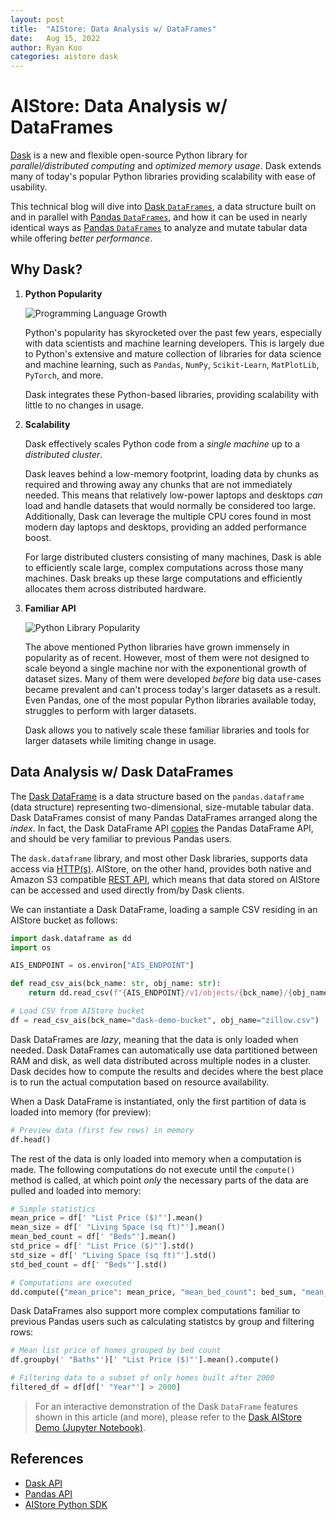 ```yaml
---
layout: post
title:  "AIStore: Data Analysis w/ DataFrames"
date:   Aug 15, 2022
author: Ryan Koo
categories: aistore dask
---
```


# AIStore: Data Analysis w/ DataFrames

[Dask](https://www.dask.org/) is a new and flexible open-source Python library for *parallel/distributed computing* and *optimized memory usage*. Dask extends many of today's popular Python libraries providing scalability with ease of usability.

This technical blog will dive into [Dask `DataFrames`](https://examples.dask.org/dataframe.html), a data structure built on and in parallel with [Pandas `DataFrames`](https://pandas.pydata.org/pandas-docs/stable/reference/api/pandas.DataFrame.html), and how it can be used in nearly identical ways as [Pandas `DataFrames`](https://pandas.pydata.org/pandas-docs/stable/reference/api/pandas.DataFrame.html) to analyze and mutate tabular data while offering *better performance*.

## Why Dask?

1. **Python Popularity**

    ![Programming Language Growth](/images/language-popularity.png)

    Python's popularity has skyrocketed over the past few years, especially with data scientists and machine learning developers. This is largely due to Python's extensive and mature collection of libraries for data science and machine learning, such as `Pandas`, `NumPy`, `Scikit-Learn`, `MatPlotLib`, `PyTorch`, and more.

    Dask integrates these Python-based libraries, providing scalability with little to no changes in usage.

2. **Scalability**

    Dask effectively scales Python code from a *single machine* up to a *distributed cluster*. 

    Dask leaves behind a low-memory footprint, loading data by chunks as required and throwing away any chunks that are not immediately needed. This means that relatively low-power laptops and desktops *can* load and handle datasets that would normally be considered too large. Additionally, Dask can leverage the multiple CPU cores found in most modern day laptops and desktops, providing an added performance boost. 

    For large distributed clusters consisting of many machines, Dask is able to efficiently scale large, complex computations across those many machines. Dask breaks up these large computations and efficiently allocates them across distributed hardware.

3. **Familiar API**

    ![Python Library Popularity](/images/python-package-popularity.png)
    
    The above mentioned Python libraries have grown immensely in popularity as of recent. However, most of them were not designed to scale beyond a single machine nor with the exponentional growth of dataset sizes. Many of them were developed *before* big data use-cases became prevalent and can't process today's larger datasets as a result. Even Pandas, one of the most popular Python libraries available today, struggles to perform with larger datasets.

    Dask allows you to natively scale these familiar libraries and tools for larger datasets while limiting change in usage.


## Data Analysis w/ Dask DataFrames

The [Dask DataFrame](https://docs.dask.org/en/stable/dataframe.html#dask-dataframe) is a data structure based on the `pandas.dataframe` (data structure) representing two-dimensional, size-mutable tabular data. Dask DataFrames consist of many Pandas DataFrames arranged along the *index*. In fact, the Dask DataFrame API [copies](https://docs.dask.org/en/stable/dataframe.html#dask-dataframe-copies-the-pandas-dataframe-api) the Pandas DataFrame API, and should be very familiar to previous Pandas users.

The `dask.dataframe` library, and most other Dask libraries, supports data access via [HTTP(s)](https://docs.dask.org/en/stable/how-to/connect-to-remote-data.html#http-s). AIStore, on the other hand, provides both native and Amazon S3 compatible [REST API](https://aiatscale.org/docs/http-api), which means that data stored on AIStore can be accessed and used directly from/by Dask clients.

We can instantiate a Dask DataFrame, loading a sample CSV residing in an AIStore bucket as follows: 

```python
import dask.dataframe as dd
import os

AIS_ENDPOINT = os.environ["AIS_ENDPOINT"]

def read_csv_ais(bck_name: str, obj_name: str):
    return dd.read_csv(f"{AIS_ENDPOINT}/v1/objects/{bck_name}/{obj_name}")

# Load CSV from AIStore bucket
df = read_csv_ais(bck_name="dask-demo-bucket", obj_name="zillow.csv")
```

Dask DataFrames are *lazy*, meaning that the data is only loaded when needed. Dask DataFrames can automatically use data partitioned between RAM and disk, as well data distributed across multiple nodes in a cluster. Dask decides how to compute the results and decides where the best place is to run the actual computation based on resource availability.

When a Dask DataFrame is instantiated, only the first partition of data is loaded into memory (for preview):

```python
# Preview data (first few rows) in memory
df.head()
```

The rest of the data is only loaded into memory when a computation is made. The following computations do not execute until the `compute()` method is called, at which point *only* the necessary parts of the data are pulled and loaded into memory:

```python
# Simple statistics
mean_price = df[' "List Price ($)"'].mean()
mean_size = df[' "Living Space (sq ft)"'].mean()
mean_bed_count = df[' "Beds"'].mean()
std_price = df[' "List Price ($)"'].std()
std_size = df[' "Living Space (sq ft)"'].std()
std_bed_count = df[' "Beds"'].std() 

# Computations are executed
dd.compute({"mean_price": mean_price, "mean_bed_count": bed_sum, "mean_size": mean_size, "std_price": std_price, "std_size", "std_bed_count": std_bed_count})
```

Dask DataFrames also support more complex computations familiar to previous Pandas users such as calculating statistcs by group and filtering rows:

```python
# Mean list price of homes grouped by bed count
df.groupby(' "Baths"')[' "List Price ($)"'].mean().compute()

# Filtering data to a subset of only homes built after 2000
filtered_df = df[df[' "Year"'] > 2000]
```

> For an interactive demonstration of the Dask `DataFrame` features shown in this article (and more), please refer to the [Dask AIStore Demo (Jupyter Notebook)](https://github.com/NVIDIA/aistore/blob/master/python/aistore/examples/dask/dask-aistore-demo.ipynb).


## References

* [Dask API](https://docs.dask.org/en/stable/dataframe-api.html)
* [Pandas API](https://pandas.pydata.org/docs/reference/index.html)
* [AIStore Python SDK](https://github.com/NVIDIA/aistore/blob/master/docs/python_sdk.md)


